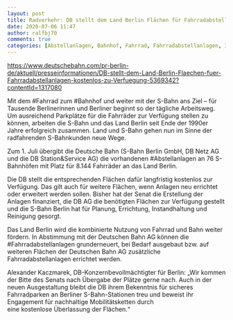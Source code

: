 ```yaml
---
layout: post
title: Radverkehr: DB stellt dem Land Berlin Flächen für Fahrradabstellanlagen kostenlos zu Verfügung, aus DB
date: 2020-07-06 11:47
author: ralfbj70
comments: true
categories: [Abstellanlagen, Bahnhof, Fahrrad, Fahrradabstellanlagen, Infrastruktur, Radverkehr]
---
```

https://www.deutschebahn.com/pr-berlin-de/aktuell/presseinformationen/DB-stellt-dem-Land-Berlin-Flaechen-fuer-Fahrradabstellanlagen-kostenlos-zu-Verfuegung-5369342?contentId=1317080

Mit dem #Fahrrad zum #Bahnhof und weiter mit der S-Bahn ans Ziel – für Tausende Berlinerinnen und Berliner beginnt so der tägliche Arbeitsweg. Um ausreichend Parkplätze für die Fahrräder zur Verfügung stellen zu können, arbeiten die S-Bahn und das Land Berlin seit Ende der 1990er Jahre erfolgreich zusammen. Land und S-Bahn gehen nun im Sinne der radfahrenden S-Bahnkunden neue Wege.

Zum 1. Juli übergibt die Deutsche Bahn (S-Bahn Berlin GmbH, DB Netz AG und die DB Station&amp;Service AG) die vorhandenen #Abstellanlagen an 76 S-Bahnhöfen mit Platz für 8.144 Fahrräder an das Land Berlin.

Die DB stellt die entsprechenden Flächen dafür langfristig kostenlos zur Verfügung. Das gilt auch für weitere Flächen, wenn Anlagen neu errichtet oder erweitert werden sollen. Bisher hat der Senat die Erstellung der Anlagen finanziert, die DB AG die benötigten Flächen zur Verfügung gestellt und die S-Bahn Berlin hat für Planung, Errichtung, Instandhaltung und Reinigung gesorgt.

Das Land Berlin wird die kombinierte Nutzung von Fahrrad und Bahn weiter fördern. In Abstimmung mit der Deutschen Bahn AG können die #Fahrradabstellanlagen grunderneuert, bei Bedarf ausgebaut bzw. auf weiteren Flächen der Deutschen Bahn AG zusätzliche Fahrradabstellanlagen errichtet werden.

Alexander Kaczmarek, DB-Konzernbevollmächtigter für Berlin: „Wir kommen der Bitte des Senats nach Übergabe der Plätze gerne nach. Auch in der neuen Ausgestaltung bleibt die DB ihrem Bekenntnis für sicheres Fahrradparken an Berliner S-Bahn-Stationen treu und beweist ihr Engagement für nachhaltige Mobilitätsketten durch eine kostenlose Überlassung der Flächen.“
